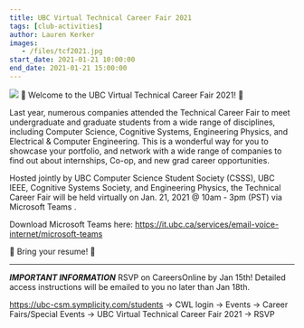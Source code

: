 ```yaml
---
title: UBC Virtual Technical Career Fair 2021
tags: [club-activities]
author: Lauren Kerker
images:
   - /files/tcf2021.jpg
start_date: 2021-01-21 10:00:00
end_date: 2021-01-21 15:00:00
---
```

![](/files/tcf2021.jpg)
🎉 Welcome to the UBC Virtual Technical Career Fair 2021! 🎉

Last year, numerous companies attended the Technical Career Fair to meet undergraduate and graduate students from a wide range of disciplines, including Computer Science, Cognitive Systems, Engineering Physics, and Electrical & Computer Engineering. This is a wonderful way for you to showcase your portfolio, and network with a wide range of companies to find out about internships, Co-op, and new grad career opportunities.


Hosted jointly by UBC Computer Science Student Society (CSSS), UBC IEEE, Cognitive Systems Society, and Engineering Physics, the Technical Career Fair will be held virtually on Jan. 21, 2021 @ 10am - 3pm (PST) via Microsoft Teams .


Download Microsoft Teams here:
https://it.ubc.ca/services/email-voice-internet/microsoft-teams


📩 Bring your resume! 📩

---

*****IMPORTANT INFORMATION*****
RSVP on CareersOnline by Jan 15th! Detailed access instructions will be emailed to you no later
than Jan 18th.

https://ubc-csm.symplicity.com/students -> CWL login -> Events -> Career Fairs/Special Events -> UBC Virtual Technical Career Fair 2021 -> RSVP
